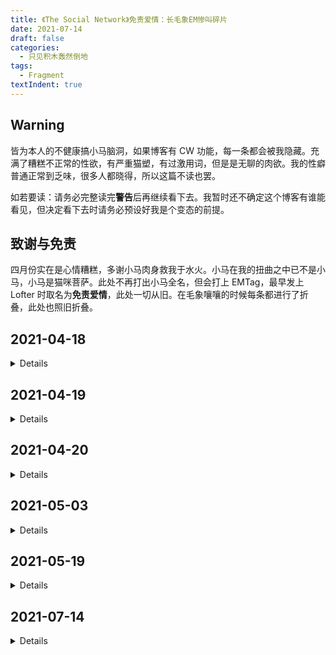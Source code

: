 ```yaml
---
title: 《The Social Network》免责爱情：长毛象EM惨叫碎片
date: 2021-07-14
draft: false
categories:
  - 只见积木轰然倒地
tags:
  - Fragment
textIndent: true
---
```


## Warning

皆为本人的不健康搞小马脑洞，如果博客有 CW 功能，每一条都会被我隐藏。充满了糟糕不正常的性欲，有严重猫塑，有过激用词，但是是无聊的肉欲。我的性癖普通正常到乏味，很多人都晓得，所以这篇不读也罢。

如若要读：请务必完整读完**警告**后再继续看下去。我暂时还不确定这个博客有谁能看见，但决定看下去时请务必预设好我是个变态的前提。

## 致谢与免责

四月份实在是心情糟糕，多谢小马肉身救我于水火。小马在我的扭曲之中已不是小马，小马是猫咪菩萨。此处不再打出小马全名，但会打上 EMTag，最早发上 Lofter 时取名为**免责爱情**，此处一切从旧。在毛象嚷嚷的时候每条都进行了折叠，此处也照旧折叠。

## 2021-04-18

<details>

**18:17:14**

搞 EM 好像总是、总是觉得华多是交叠着腿把手放在大腿上，又自持又冷漠地看着小马：所以呢？
小马的爱也好恨也罢，最后他都不关心了，不在乎了。小马为此只能感到赤裸与尴尬，背在身后的手里攥着一颗没人要的心，他好难过。😢

**18:32:49**

好想看性欲很强的小马被弄得破碎求饶，口齿不清说不要了够了太多了、明明本来就是自己要求的，看到镜子里自己被抱着操得摇摇晃晃阴茎打在小腹上，还是觉得太超过了，自己的精液都甩到了胸口，使用过度的屁股抽搐着收缩还被狠狠打了几巴掌，因为今天不肯乖乖睡觉非要骑上来乱蹭 😢 好糟糕……

**18:41:58**

但小马一定会对骑乘位很痴迷吧。虽然一点也不在乎自己矮几厘米的身高，还很喜欢华多有时候突然抱上来把下巴抵在他头上的举动，自己想亲的时候踮脚也好拉着华多的领带要他低头也罢，一点点的身高差没给他带来任何困扰。但是骑乘位的时候可以贴得很近，可以看见华多发红的脸，甚至能捧着他的脸居高临下地亲他，看他因为自己的动作而呻吟出声，控制欲在他跪起又坐下的瞬间发挥到极致，趾高气扬地要求华多不许动，自己故意就不肯坐准位置，握着他的阴茎坏心眼地用臀缝夹着摩擦，华多只能凑上前亲他，亲昵地无奈地，“……给我吧。”

**19:07:54**

其实性癖真的好普通但几乎没有看到能精准打击的文。为什么，同担你们都在嗑什么呀呜呜
上船为止只吃过一篇 spanking 我真是大无语。可恶，没有人想揍小马屁股吗这真的合理吗、坏蛋小马最好的裁决难道不是要求他乖乖趴到华多腿上吗，要他脱掉裤子抬高屁股，又慌又怕等待下一个巴掌到来，难过和害怕比痛感更让他想流泪。问他做错没有他一言不发，几个巴掌下来已经啜泣着舔自己眼泪了，问他有没有做错还是一边摇头一边点头，发着抖用湿湿的眼睛看他说：就是你自己没有跟上来。只能拎着他的卷发扇他耳光，扇完把他一脚踢到地上让他塌腰跪趴撅高屁股，华多在背后静静地看着他摆出发情小狗一样的姿势，他不说话。太久了，为什么不打他？为什么不让他起来？为什么不和他说话？小马不安地鬼鬼祟祟地回头看他，心里想好了一百个花言巧语想哄华多过来抱抱他，回过头却发现华多已经不在了。这一次他真的不要他了。

**19:40:50**

小马也会摸自己的乳头吧，洗澡的时候甚至是睡觉的时候。以前随便被华多揉揉摸摸的时候会很有感觉，被湿湿地用嘴含着吸会连腿都软掉，不想自慰因为好辛苦就自己试一试乳头了，探进衣服里对软软的没有立起来的乳头捏一捏揉一揉，想象华多的手在揉，慢慢用掌心揉弄整个乳房，但一点感觉也没有，自己的手就是不行，夹着腿反而空虚起来，辗转反侧，乳头是揉硬了，黑暗中甚至可以看见乳尖顶起睡衣的样子，小小的尖尖的。但就是，还好空虚，只好拿出床头的假阴茎，生涩地抹了润滑液，用手和假阴茎自慰，弄了好久都找不到舒服的点，又委屈又难过，震动了二十分钟只有一点快感，而且又酸又乏力，唯一值得安慰的地方是被塞满里，又像是侧躺着被抱住操，一边想着华多一边夹着假阴茎睡着，醒来第一件事是打电话给华多，小声说好想你。华多什么也没听到，语气不善质问他又做什么。小马夹着假阴茎自慰，什么也不肯说了，对着话筒呜呜嗯嗯地叫说就是那里，华多浑身血液往上涌马上骂他是谁都能上的婊子，听到华多声音就硬得不行，软绵绵地问他：那你要不要来上我？

</details>

## 2021-04-19

<details>

**04:34:28**

要读的书好多根本读不完。翻看昨夜边喝酒边写的读书笔记，鬼画符一般看不出什么，只有一行讨论阿波罗式传统和浮士德式那里写了：小马肯定是后者。破坏 → 重建。不破坏华多的小马根本不爱华多，tsn 的精髓在于他把他推下船了，至此他们才有了相爱永恒的机会。

**05:04:55**

TSN 雨夜里华多的那句“what do you mean ‘got left behind’?”戳爆了我，导致我对船最高的性幻想是小马对华多说：对啊。就是你没有跟上来啊。

这种指控最美丽的部分在于所有人、包括华多都知道他是认真的，他很认真的这么觉得着——你没有跟上我啊。所有你落下了，不是我把你丢掉了，是你自己没有跟上来。

可等小马回头看的时候后面空无一人，没有人要指控他，没有人要审判他。华多已经不想跟上来了。如果华多不恨他，那他做的这一切有什么意义？

**09:10:21**

EM 好适合写那些很直的基佬故事、我连 5+1 标题都想好了：五次 Eduardo 像对待女朋友那样对待 Mark，但他一次也没有意识到，Mark 也是

**16:31:13**

唉。小马，小马那么冷感游离，也会癫狂动情意乱情迷地想要过一个人吗？看着镜子里自己瘦恹恹的身材也会忍不住和华多交往过的那些女生对比吗？会不会觉得自卑、尴尬、错乱和羞惭呢？在床上会想关灯吗？后入式跪趴着抬高屁股的时候会因为自己没多少肉甚至撑不出圆润一点的曲线的屁股觉得不好意思吗？身体上的耻感会让他的独占欲和不安全感爆发吗？他先一步丢下华多难道不是为了避免被华多丢下吗？

**16:44:17**

这种身体的耻感会让小马迫切想要确认些什么吧，会着急想要把华多吃进嘴里帮他舔，想看他为自己失控的脸，会拼命要很多次性欲强得不行，不停把华多含进身体里想确认他真的真的真的能一次又一次为自己硬起来，诉讼之后的一夜情看到华多还是为自己硬了，所有挑逗和诱惑依然行之有效，肯定让他很得意啊，殷切地帮他吸出来，热烈地骑上去，牵着华多的手摸揉自己的胸，不停地使用自己身体的每一个地方直到真的没有办法使用，最后甚至用软热的大腿帮华多夹了出来。可是就是有什么地方不对，明明应该觉得得意又开心，他把他的 30%骗到 0.03%，最后也只是给回了六个亿和 5%，再加上一个无关紧要的版头，他签了超速罚单但也大获全胜，他本该志得意满告诉华多我骗了你，把你骗得什么都不剩了你还是为我硬起来。但他没办法快乐，有什么地方不对，身体上沾满了华多和他自己的黏糊糊的东西，华多的气息裹着他自己的，他什么都有了，但他觉得难过，难过得把脸都哭湿了。他一直哭，哭得停不下来，连华多都忍不住哄他说哭什么啊，不要哭了。

然后小马才终于知道什么地方不对。他问：你为什么不亲我啊？

质证室里见到的那场雨都不如这个问题令他心碎。他问：你不再喜欢我了吗？

**17:00:25**

小马当然会是情欲很旺盛的人，而且不加节制，就像他做任何事情一样，会花几十个小时编程，会通宵打游戏，会把身体用到极限然后破破烂烂地躺进床里等待待机时间结束。对性欲也是这样，间歇的，多次的，一次就要到极限的。华多要应付他突如其来不可抗拒的邀请，性爱疯子一次又一次索求他，榨干他，华多不得不再三地捅进他的身体，还要在他嫌弃又戏谑的目光下放弃用假阴茎操他的想法，他为他二十四小时充电，时刻提供性爱服务，小马不知餍足，被华多拒绝了都会觉得滑天下之大稽！华多逃出 h33 他就跑去艾略特要他操他，把自己弄得湿湿软软躺进他的床里弄脏他的床单，还要舔着獠牙问他：你是不是不行啦？

华多企图告诉他正常人不会真的花十个小时不停地操对方，少上点 pornhub

小马只好敞开腿用手指操自己。一下一下，他技艺娴熟，边操边哼，其实手指一点也不够，哼叫都是懒洋洋的，慢吞吞地弄。边弄边说：那我自己来啊。你去看书不用管我啦

</details>

## 2021-04-20

<details>

**09:14:51**

写的 EM 黄段子是同担看了都觉得雷的地步…我真正想搞的是小马揣崽和孕期哺乳期 sex（对不起我这就离开，但是我对小马双性没什么感觉又不希望是 abo。迟迟没有下手就是想不好该怎么办

**09:19:27**

好多 EM 文的小马不管是有意识还是无意识，都透露着 abandon issue 的感觉，反而本该有信任危机的华多却总是透着特别勇者的气质。🥺 左位有信任危机真的很色很好搞的呀

**15:13:14**

小马。小马……

未成年一样的小腿，瘦瘦的膝盖。真的。好色啊（喃喃

让他雪天里穿拖鞋中裤是因为你的性癖吗 fincher

</details>

## 2021-05-03

<details>

**16:27:42**

小马真的会是那种很直很直的宅男吧>\_<、有占有欲但对确定关系没有任何感觉，亲不亲抱不抱上床不上床这些选项也无所谓，但有也觉得很好、肢体接触让他觉得舒服但不是必需——好吧。他很喜欢被抱住。但只是喜欢，代表不了什么。

华多跟很多人睡给他带来的唯一不便就是他要找他的时候华多总是在操别人，华多不可以不在，不应该消失，他需要他给他买糖、激浪汽水还有买服务器的两百美元，他还需要华多在他身后抱怨考试、女友的电话还有满地的吞拿鱼罐头——“你应该知道人不可能光吃罐头也能活吧？”他需要他提醒他吃午饭和晚饭，确保他有足够的维生素以避免因坏血病而死。

小马这么告诉华多：如果你必须操一个人，那前提是你能做好上述所有事情。你一个夏天赚了三十万还考进了哈佛，平衡生活和工作是你的功课，高材生。

华多：我不可能操一个人的同时还帮你把扭扭糖塞进嘴里。

小马：为什么不行？

华多：这是个邀请吗？

小马：如果你希望的话。

华多：好吧，躺下。

大概要很长时间华多才能意识到他们只是会操对方的那种好朋友、小马之所以会和他操仅仅是因为他得确保他在这个宿舍，他需要在这里的这个事实具有不可替代性，但操没有不可替代性。小马随时可以不操。

他看到华多的搜索引擎检索历史是“操了一个机器人，我该怎么办”，他无动于衷，下一个星期他看见“男机器人对插入性行为没有反应是正常的吗”，他还是无动于衷。第三个星期他看见华多的搜索历史显示：操了一个外星人需要告诉 NASA 吗？

小马找到华多：你操了一个外星人？

华多：你看了我的电脑？你知道这是一件不好的事情吧？

小马：我知道。所以外星人是怎么回事？

一番交涉华多发现小马对操的部分不感兴趣，对外星人部分兴致勃勃。

这场谈话以后，爱德华多确定了三件事：

1. 小马正在试图和外星人取得联系。

2. 小马不在乎他操谁。

3. 因为小马不爱他。

在三件相互独立又各有千丝万缕的关系的事实面前。华多顿悟了，接下来一个月里他用心当好朋友，不操的那种。他不会突然冲上去捏好朋友的脸，也不会想象着猫咪敲键盘画面对着他的好朋友傻笑，他依然逼迫他的好朋友好好吃饭，但不会苦口婆心地把手伸进好朋友的衣服底下摸摸搞搞。

达达跟着观测了一个月，如是对小马说：我们宿舍有一个心碎的男人，你猜是谁？

小马：克里斯跟他男朋友分手啦？

再过了一个月小马也发现事情不对劲了。他甚至放弃了周日编程夜，认真对华多说：有什么地方不对吗？

华多：为什么这么问？

小马：你知道为什么。

华多：我不知道，告诉我啊。

小马：你不操我了

华多：大新闻。

小马：我们还是好朋友吧？

华多：当然，什么都没有改变。

得到肯定答案的小马放下心来，点点头继续敲键盘。他越敲越烦躁，因为华多揪着手里的书，五分钟过去一页也没有翻。

小马突然意识到了，转过身对华多说：但你也不操别人了。

华多盯着他。

小马：为什么？

华多：是啊，为什么呢？

小马困惑，华多盯着他，他也盯着华多。过了很久，华多才叹了一口气说：因为我爱上你了，蠢货。

小马更惊讶了：那为什么你不和我操了？

华多咬牙切齿：是啊，为什么呢？

又是对视。

华多：我不想你和别人操。

小马：你在说什么？我没有和别人操。

华多：但你会。你会和任何人操。

小马：我不会。你知道现在性病传播得比阿玛尼成衣还快吧？

华多：你会和任何健康的人操。

小马：这个话题很蠢。我做了个新功能，你想看吗？

华多：不想。

小马：事实是现在我只和你操。

华多：为什么？

小马：因为我没有时间和别人操？

华多：……

小马：好吧。因为你操得很好。

华多默不作声，把视线移回课本。

小马补充：我很喜欢和你。

华多开始收拾东西了，收拾他的课本和笔。

小马：我喜欢你抱我。

华多手里的几支笔噼里啪啦掉在了地上。

小马：你要抱我吗？

华多克制住了。他不想表现得像一个趁虚而入的变态，他想他爱上了一个没有感情的冰冷的但喜欢被操和拥抱的小疯子，他还完全搞不明白被爱是怎么回事，以为那仅仅等同于一个拥抱，顶多再加一点操。

华多：你记得我跟你说了我爱你吧？

小马：当然。七分钟前。

华多：你知道那意味着什么吗？

小马试图去解释：意味着你想当我的男朋友？

华多：意味着我想对你做很多很坏的事，比如要求你不去吻别人，比如伤害你。

小马：你想吗？

华多：什么？我当然不想这样……我不能够。

小马：你想当我的男朋友吗？

华多希望他拒绝了。但事实是他一句话都说不出来，徒然地点点头。

小马：你希望我爱你吗？

华多点头。

小马：即使我会对你做很多很坏的事，比如要求你不去吻别人，比如伤害你？

华多点头。

小马：好吧。那我爱你。

于是百万会员的那个晚上，他也是带着那么困惑、那么不解、那么受害的表情对华多说：你同意了的。

我给你看了合同。

你签了。

我问你是否希望我爱你，即使我会伤害你。

你点头了。

</details>

## 2021-05-19

<details>

**15:32:37**

刷到小马的定妆照。真是一张奇妙的脸，不笑时那么刺人凶狠，只要带一点很微弱的笑意整张脸就柔和下来。总而言之，好想操他（。

非常想看到他被操得表情空白茫然失措完全不知道该干什么的样子。like 砸电脑夜那张惊慌的脸

</details>

## 2021-07-14

<details>

**15:51:39**

小马。永远站在谴责的一方，很有立场很占理的样子。但真的吵赢了可能也会心虚（不过也不会做出什么弥补或者改变啦我们小马 👉👈 很擅长把那些十拿九稳的爱搞得乱七八糟。但也没有办法怪小马。他又不是没有爱，只是做得很糟糕而已。哪个做出坏菜的厨师不是抱着一颗想做好的心呢？

**15:53:18**
当然啦恶魔小马：拜托谁又不想搞砸一点爱试试呢、

</details>

